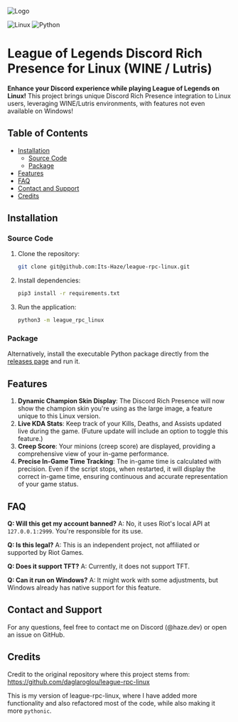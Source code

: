 
![Logo](https://github.com/its-haze/league-rpc-linux/blob/master/assets/league-rpc.png?raw=true)

![Linux](https://img.shields.io/badge/Linux-FCC624?style=for-the-badge&logo=linux&logoColor=black) ![Python](https://img.shields.io/badge/Python-FCC624?style=for-the-badge&logo=python&logoColor=blue)

# League of Legends Discord Rich Presence for Linux (WINE / Lutris)

**Enhance your Discord experience while playing League of Legends on Linux!** This project brings unique Discord Rich Presence integration to Linux users, leveraging WINE/Lutris environments, with features not even available on Windows!

## Table of Contents

- [Installation](#installation)
  - [Source Code](#source-code)
  - [Package](#package)
- [Features](#features)
- [FAQ](#faq)
- [Contact and Support](#contact-and-support)
- [Credits](#credits)

## Installation

### Source Code

1. Clone the repository:

   ```bash
   git clone git@github.com:Its-Haze/league-rpc-linux.git
   ```

2. Install dependencies:

   ```bash
   pip3 install -r requirements.txt
   ```

3. Run the application:

   ```bash
   python3 -m league_rpc_linux
   ```

### Package

Alternatively, install the executable Python package directly from the [releases page](https://github.com/Its-Haze/league-rpc-linux/releases) and run it.

## Features

1. **Dynamic Champion Skin Display**: The Discord Rich Presence will now show the champion skin you're using as the large image, a feature unique to this Linux version.
2. **Live KDA Stats**: Keep track of your Kills, Deaths, and Assists updated live during the game. (Future update will include an option to toggle this feature.)
3. **Creep Score**: Your minions (creep score) are displayed, providing a comprehensive view of your in-game performance.
4. **Precise In-Game Time Tracking**: The in-game time is calculated with precision. Even if the script stops, when restarted, it will display the correct in-game time, ensuring continuous and accurate representation of your game status.

## FAQ

**Q: Will this get my account banned?**
A: No, it uses Riot's local API at `127.0.0.1:2999`. You're responsible for its use.

**Q: Is this legal?**
A: This is an independent project, not affiliated or supported by Riot Games.

**Q: Does it support TFT?**
A: Currently, it does not support TFT.

**Q: Can it run on Windows?**
A: It might work with some adjustments, but Windows already has native support for this feature.

## Contact and Support

For any questions, feel free to contact me on Discord (@haze.dev) or open an issue on GitHub.

## Credits

Credit to the original repository where this project stems from: <https://github.com/daglaroglou/league-rpc-linux>

This is my version of league-rpc-linux, where I have added more functionality and also refactored most of the code, while also making it more `pythonic`.
